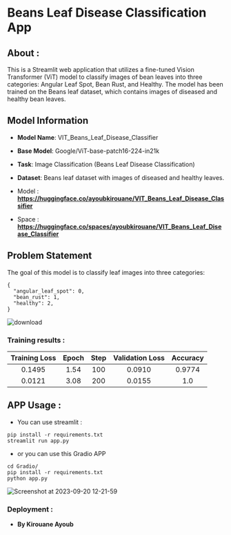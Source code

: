 # Beans Leaf Disease Classification App

## About : 

This is a Streamlit web application that utilizes a fine-tuned Vision Transformer (ViT) model to classify images of bean leaves into three categories: Angular Leaf Spot, Bean Rust, and Healthy. The model has been trained on the Beans leaf dataset, which contains images of diseased and healthy bean leaves.

## Model Information
* **Model Name**: VIT_Beans_Leaf_Disease_Classifier
* **Base Model**: Google/ViT-base-patch16-224-in21k
* **Task**: Image Classification (Beans Leaf Disease Classification)
* **Dataset**: Beans leaf dataset with images of diseased and healthy leaves.

* Model : **https://huggingface.co/ayoubkirouane/VIT_Beans_Leaf_Disease_Classifier**
* Space : **https://huggingface.co/spaces/ayoubkirouane/VIT_Beans_Leaf_Disease_Classifier**

## Problem Statement
The goal of this model is to classify leaf images into three categories:
```
{
  "angular_leaf_spot": 0,
  "bean_rust": 1,
  "healthy": 2,
}
```
![download](https://github.com/Kirouane-Ayoub/Beans-Leaf-Disease-Classification-App/assets/99510125/d9af6f48-f094-4264-b8d7-3fe7c7390fda)

### Training results : 

| Training Loss | Epoch | Step | Validation Loss | Accuracy |
|:-------------:|:-----:|:----:|:---------------:|:--------:|
| 0.1495        | 1.54  | 100  | 0.0910          | 0.9774   |
| 0.0121        | 3.08  | 200  | 0.0155          | 1.0      |

## APP Usage : 

* You can use streamlit :
```
pip install -r requirements.txt
streamlit run app.py
```
* or you can use this Gradio APP 
```
cd Gradio/
pip install -r requirements.txt
python app.py
```
![Screenshot at 2023-09-20 12-21-59](https://github.com/Kirouane-Ayoub/Beans-Leaf-Disease-Classification-App/assets/99510125/40fbc0e2-75a4-454a-bfc1-4cd2326e7ed0)

### Deployment :
- **By Kirouane Ayoub**
